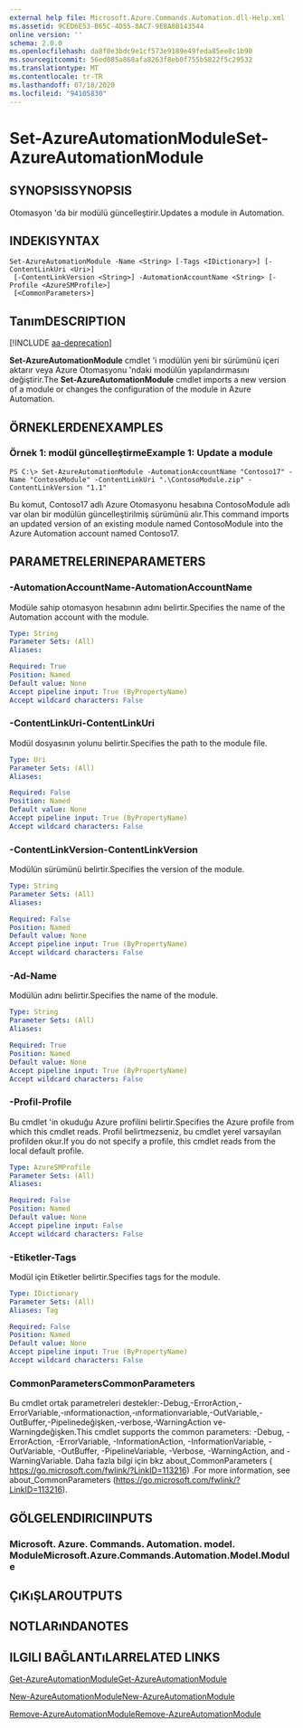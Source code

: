 ```yaml
---
external help file: Microsoft.Azure.Commands.Automation.dll-Help.xml
ms.assetid: 9CED6E53-B65C-4D55-8AC7-9E8A8B143544
online version: ''
schema: 2.0.0
ms.openlocfilehash: da8f0e3bdc9e1cf573e9189e49feda85ee8c1b90
ms.sourcegitcommit: 56ed085a868afa8263f8eb0f755b5822f5c29532
ms.translationtype: MT
ms.contentlocale: tr-TR
ms.lasthandoff: 07/18/2020
ms.locfileid: "94105830"
---
```

# <span data-ttu-id="b589c-101">Set-AzureAutomationModule</span><span class="sxs-lookup"><span data-stu-id="b589c-101">Set-AzureAutomationModule</span></span>

## <span data-ttu-id="b589c-102">SYNOPSIS</span><span class="sxs-lookup"><span data-stu-id="b589c-102">SYNOPSIS</span></span>

<span data-ttu-id="b589c-103">Otomasyon 'da bir modülü güncelleştirir.</span><span class="sxs-lookup"><span data-stu-id="b589c-103">Updates a module in Automation.</span></span>

## <span data-ttu-id="b589c-104">INDEKI</span><span class="sxs-lookup"><span data-stu-id="b589c-104">SYNTAX</span></span>

```
Set-AzureAutomationModule -Name <String> [-Tags <IDictionary>] [-ContentLinkUri <Uri>]
 [-ContentLinkVersion <String>] -AutomationAccountName <String> [-Profile <AzureSMProfile>]
 [<CommonParameters>]
```

## <span data-ttu-id="b589c-105">Tanım</span><span class="sxs-lookup"><span data-stu-id="b589c-105">DESCRIPTION</span></span>

[!INCLUDE [aa-deprecation](../include/aa-deprecation.md)]

<span data-ttu-id="b589c-106">**Set-AzureAutomationModule** cmdlet 'i modülün yeni bir sürümünü içeri aktarır veya Azure Otomasyonu 'ndaki modülün yapılandırmasını değiştirir.</span><span class="sxs-lookup"><span data-stu-id="b589c-106">The **Set-AzureAutomationModule** cmdlet imports a new version of a module or changes the configuration of the module in Azure Automation.</span></span>

## <span data-ttu-id="b589c-107">ÖRNEKLERDEN</span><span class="sxs-lookup"><span data-stu-id="b589c-107">EXAMPLES</span></span>

### <span data-ttu-id="b589c-108">Örnek 1: modül güncelleştirme</span><span class="sxs-lookup"><span data-stu-id="b589c-108">Example 1: Update a module</span></span>
```
PS C:\> Set-AzureAutomationModule -AutomationAccountName "Contoso17" -Name "ContosoModule" -ContentLinkUri ".\ContosoModule.zip" -ContentLinkVersion "1.1"
```

<span data-ttu-id="b589c-109">Bu komut, Contoso17 adlı Azure Otomasyonu hesabına ContosoModule adlı var olan bir modülün güncelleştirilmiş sürümünü alır.</span><span class="sxs-lookup"><span data-stu-id="b589c-109">This command imports an updated version of an existing module named ContosoModule into the Azure Automation account named Contoso17.</span></span>

## <span data-ttu-id="b589c-110">PARAMETRELERINE</span><span class="sxs-lookup"><span data-stu-id="b589c-110">PARAMETERS</span></span>

### <span data-ttu-id="b589c-111">-AutomationAccountName</span><span class="sxs-lookup"><span data-stu-id="b589c-111">-AutomationAccountName</span></span>
<span data-ttu-id="b589c-112">Modüle sahip otomasyon hesabının adını belirtir.</span><span class="sxs-lookup"><span data-stu-id="b589c-112">Specifies the name of the Automation account with the module.</span></span>

```yaml
Type: String
Parameter Sets: (All)
Aliases: 

Required: True
Position: Named
Default value: None
Accept pipeline input: True (ByPropertyName)
Accept wildcard characters: False
```

### <span data-ttu-id="b589c-113">-ContentLinkUri</span><span class="sxs-lookup"><span data-stu-id="b589c-113">-ContentLinkUri</span></span>
<span data-ttu-id="b589c-114">Modül dosyasının yolunu belirtir.</span><span class="sxs-lookup"><span data-stu-id="b589c-114">Specifies the path to the module file.</span></span>

```yaml
Type: Uri
Parameter Sets: (All)
Aliases: 

Required: False
Position: Named
Default value: None
Accept pipeline input: True (ByPropertyName)
Accept wildcard characters: False
```

### <span data-ttu-id="b589c-115">-ContentLinkVersion</span><span class="sxs-lookup"><span data-stu-id="b589c-115">-ContentLinkVersion</span></span>
<span data-ttu-id="b589c-116">Modülün sürümünü belirtir.</span><span class="sxs-lookup"><span data-stu-id="b589c-116">Specifies the version of the module.</span></span>

```yaml
Type: String
Parameter Sets: (All)
Aliases: 

Required: False
Position: Named
Default value: None
Accept pipeline input: True (ByPropertyName)
Accept wildcard characters: False
```

### <span data-ttu-id="b589c-117">-Ad</span><span class="sxs-lookup"><span data-stu-id="b589c-117">-Name</span></span>
<span data-ttu-id="b589c-118">Modülün adını belirtir.</span><span class="sxs-lookup"><span data-stu-id="b589c-118">Specifies the name of the module.</span></span>

```yaml
Type: String
Parameter Sets: (All)
Aliases: 

Required: True
Position: Named
Default value: None
Accept pipeline input: True (ByPropertyName)
Accept wildcard characters: False
```

### <span data-ttu-id="b589c-119">-Profil</span><span class="sxs-lookup"><span data-stu-id="b589c-119">-Profile</span></span>
<span data-ttu-id="b589c-120">Bu cmdlet 'in okuduğu Azure profilini belirtir.</span><span class="sxs-lookup"><span data-stu-id="b589c-120">Specifies the Azure profile from which this cmdlet reads.</span></span>
<span data-ttu-id="b589c-121">Profil belirtmezseniz, bu cmdlet yerel varsayılan profilden okur.</span><span class="sxs-lookup"><span data-stu-id="b589c-121">If you do not specify a profile, this cmdlet reads from the local default profile.</span></span>

```yaml
Type: AzureSMProfile
Parameter Sets: (All)
Aliases: 

Required: False
Position: Named
Default value: None
Accept pipeline input: False
Accept wildcard characters: False
```

### <span data-ttu-id="b589c-122">-Etiketler</span><span class="sxs-lookup"><span data-stu-id="b589c-122">-Tags</span></span>
<span data-ttu-id="b589c-123">Modül için Etiketler belirtir.</span><span class="sxs-lookup"><span data-stu-id="b589c-123">Specifies tags for the module.</span></span>

```yaml
Type: IDictionary
Parameter Sets: (All)
Aliases: Tag

Required: False
Position: Named
Default value: None
Accept pipeline input: True (ByPropertyName)
Accept wildcard characters: False
```

### <span data-ttu-id="b589c-124">CommonParameters</span><span class="sxs-lookup"><span data-stu-id="b589c-124">CommonParameters</span></span>
<span data-ttu-id="b589c-125">Bu cmdlet ortak parametreleri destekler:-Debug,-ErrorAction,-ErrorVariable,-ınformationaction,-ınformationvariable,-OutVariable,-OutBuffer,-Pipelinedeğişken,-verbose,-WarningAction ve-Warningdeğişken.</span><span class="sxs-lookup"><span data-stu-id="b589c-125">This cmdlet supports the common parameters: -Debug, -ErrorAction, -ErrorVariable, -InformationAction, -InformationVariable, -OutVariable, -OutBuffer, -PipelineVariable, -Verbose, -WarningAction, and -WarningVariable.</span></span> <span data-ttu-id="b589c-126">Daha fazla bilgi için bkz about_CommonParameters ( https://go.microsoft.com/fwlink/?LinkID=113216) .</span><span class="sxs-lookup"><span data-stu-id="b589c-126">For more information, see about_CommonParameters (https://go.microsoft.com/fwlink/?LinkID=113216).</span></span>

## <span data-ttu-id="b589c-127">GÖLGELENDIRICI</span><span class="sxs-lookup"><span data-stu-id="b589c-127">INPUTS</span></span>

### <span data-ttu-id="b589c-128">Microsoft. Azure. Commands. Automation. model. Module</span><span class="sxs-lookup"><span data-stu-id="b589c-128">Microsoft.Azure.Commands.Automation.Model.Module</span></span>

## <span data-ttu-id="b589c-129">ÇıKıŞLAR</span><span class="sxs-lookup"><span data-stu-id="b589c-129">OUTPUTS</span></span>

## <span data-ttu-id="b589c-130">NOTLARıNDA</span><span class="sxs-lookup"><span data-stu-id="b589c-130">NOTES</span></span>

## <span data-ttu-id="b589c-131">ILGILI BAĞLANTıLAR</span><span class="sxs-lookup"><span data-stu-id="b589c-131">RELATED LINKS</span></span>

[<span data-ttu-id="b589c-132">Get-AzureAutomationModule</span><span class="sxs-lookup"><span data-stu-id="b589c-132">Get-AzureAutomationModule</span></span>](./Get-AzureAutomationModule.md)

[<span data-ttu-id="b589c-133">New-AzureAutomationModule</span><span class="sxs-lookup"><span data-stu-id="b589c-133">New-AzureAutomationModule</span></span>](./New-AzureAutomationModule.md)

[<span data-ttu-id="b589c-134">Remove-AzureAutomationModule</span><span class="sxs-lookup"><span data-stu-id="b589c-134">Remove-AzureAutomationModule</span></span>](./Remove-AzureAutomationModule.md)


